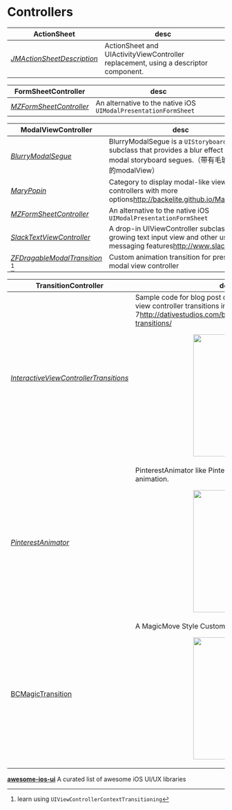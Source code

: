 # Controllers

**ActionSheet**|desc
----------------------------|----
*[JMActionSheetDescription](https://github.com/leverdeterre/JMActionSheetDescription)* | ActionSheet and UIActivityViewController replacement, using a descriptor component.

**FormSheetController**|desc
-----------------------|----
*[MZFormSheetController](https://github.com/m1entus/MZFormSheetController)* | An alternative to the native iOS `UIModalPresentationFormSheet`

**ModalViewController**|desc
-----------------------|----
*[BlurryModalSegue](https://github.com/Citrrus/BlurryModalSegue)* | BlurryModalSegue is a `UIStoryboardSegue` subclass that provides a blur effect for modal storyboard segues.（带有毛玻璃效果的modalView）
*[MaryPopin](https://github.com/Backelite/MaryPopin)* |Category to display modal-like view controllers with more options<http://backelite.github.io/MaryPopin/>
*[MZFormSheetController](https://github.com/m1entus/MZFormSheetController)* | An alternative to the native iOS `UIModalPresentationFormSheet`
*[SlackTextViewController](https://github.com/slackhq/SlackTextViewController)* | A drop-in UIViewController subclass with a growing text input view and other useful messaging features<http://www.slack.com>
*[ZFDragableModalTransition](https://github.com/zoonooz/ZFDragableModalTransition)* [^gtd1] | Custom animation transition for present modal view controller

**TransitionController**|desc
-------------------------|----
*[InteractiveViewControllerTransitions](https://github.com/PeteC/InteractiveViewControllerTransitions)*|Sample code for blog post on implementing interactive view controller transitions in iOS 7<http://dativestudios.com/blog/2013/09/29/interactive-transitions/><p align='center'><img src="http://code4app.qiniudn.com/photo/53b51282933bf0b2118b5221_1.gif" width="160" height="283"/></p>
*[PinterestAnimator](https://github.com/xhzengAIB/PinterestAnimator)* | PinterestAnimator like Pinterest 3.0++ App transition animation.<p align='center'><img src="https://github.com/xhzengAIB/LearnEnglish/raw/master/Screenshots/PinterestAnimator.gif" width="160" height="283"/></p>
[BCMagicTransition](https://github.com/boycechang/BCMagicTransition) | A MagicMove Style Custom UIViewController Transiton.<p align='center'><img src="https://github.com/boycechang/BCMagicTransition/raw/master/MagicTransition.gif" width="160" height="283"/></p>

[^gtd1]: learn using `UIViewControllerContextTransitioning`

**[awesome-ios-ui](https://github.com/cjwirth/awesome-ios-ui)**
A curated list of awesome iOS UI/UX libraries

